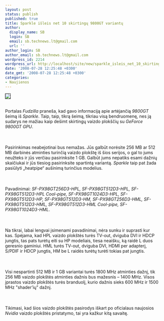 ```yaml
---
layout: post
status: publish
published: true
title: Sparkle išleis net 10 skirtingų 9800GT variantų
author:
  display_name: SB
  login: SB
  email: sb.technews.lt@gmail.com
  url: ''
author_login: SB
author_email: sb.technews.lt@gmail.com
wordpress_id: 2214
wordpress_url: http://localhost/site/new/sparkle_isleis_net_10_skirtingu_9800gt_variantu/
date: '2008-07-28 12:25:48 +0300'
date_gmt: '2008-07-28 12:25:48 +0300'
categories:
- Naujienos
---
```

<div class="imgright"><img src="http://tbn0.google.com/images?q=tbn:ztXEp4HoRqLMOM:http://www.dcs-online.biz/shop/images/sparkle/logo.gif" border="1"></div>
<p><br>Portalas <i>Fudzilla</i> praneša, kad gavo informaciją apie artėjančią <i>9800GT</i> šeimą iš <i>Sparkle</i>. Taip, taip, tikrą šeimą, tikriau visą bendruomenę, nes ją sudarys ne mažiau kaip dešimt skirtingų vaizdo plokščių su <i>GeForce 9800GT GPU</i>.<br />
<br><br />
<br>Pasirinkimas neabejotinai bus nemažas. Jūs galbūt norėsite 256 MB ar 512 MB darbinės atminties turinčią vaizdo plokštę iš šios serijos, o gal to jums neužteks ir jūs verčiau pasirinksite 1 GB. Galbūt jums nepatiks esami dažnių skaičiukai ir jūs tiesiog pasirinksite spartintą variantą. <i>Sparkle</i> taip pat žada pasiūlyti „heatpipe“ aušinimą turinčius modelius.<br />
<br><br />
<br>Pavadinimai: <i>SF-PX98GT256D3-HPL, SF-PX98GT512D3-HPL, SF-PX98GT512D3-HPL Cool-pipe, SF-PX98GT1024D3-HPL, SF-PX98GT512D3-HP, SF-PX98GT512D3-HM, SF-PX98GT256D3-HML, SF-PX98GT512D3-HML, SF-PX98GT512D3-HML Cool-pipe, SF-PX98GT1024D3-HML</i>.<br />
<br><br />
<br>Na tikrai, labai lengvai įsimenami pavadinimai, nėra sunku ir suprasti kur kas. Spėjama, kad HPL vaizdo plokštės turės TV-out, dviguba DVI ir HDCP jungtis, tas pats turėtų eiti su HP modeliais, tiesa neaišku, ką raidė L duos geresnio gaminiui. HML turės TV-out, dviguba DVI, HDMI per adapterį, S/PDIF ir HDCP jungtis, HM be L raidės turėtų turėti tokias pat jungtis.<br />
<br><br />
<br>Visi nespartinti 512 MB ir 1 GB variantai turės 1800 MHz atminties dažnį, tik 256 MB vaizdo plokštės atminties dažnis bus mažesnis – 1400 MHz. Visos įprastos vaizdo plokštės turės branduolį, kurio dažnis sieks 600 MHz ir 1500 MHz &quot;shader’ių&quot; dažnį.<br />
<br><br />
<br>Tikimasi, kad šios vaizdo plokštės pasirodys iškart po oficialaus naujosios <i>Nvidia</i> vaizdo plokštės pristatymo, tai yra kažkur kitą savaitę.<br />
<br><br />
<br><br />
<br></p>
